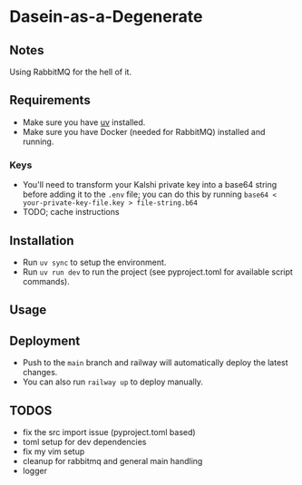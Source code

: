 # Dasein-as-a-Degenerate

## Notes
Using RabbitMQ for the hell of it.

## Requirements

- Make sure you have [uv](https://docs.astral.sh/uv/) installed.
- Make sure you have Docker (needed for RabbitMQ) installed and running.

### Keys

- You'll need to transform your Kalshi private key into a base64 string before adding it to the `.env` file; you can do this by running `base64 < your-private-key-file.key > file-string.b64`
- TODO; cache instructions

## Installation

- Run `uv sync` to setup the environment.
- Run `uv run dev` to run the project (see pyproject.toml for available script commands).

## Usage


## Deployment

- Push to the `main` branch and railway will automatically deploy the latest changes.
- You can also run `railway up` to deploy manually.

## TODOS

- fix the src import issue (pyproject.toml based)
- toml setup for dev dependencies
- fix my vim setup
- cleanup for rabbitmq and general main handling
- logger
